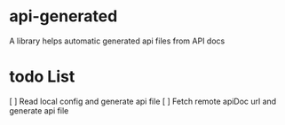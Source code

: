 # api-generated
A library helps automatic generated  api files from API docs

# todo List 
[ ] Read local config and generate api file 
[ ] Fetch remote apiDoc url and generate api file
